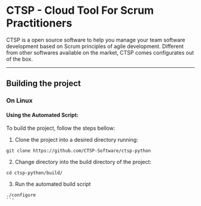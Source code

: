# CTSP - Cloud Tool For Scrum Practitioners

CTSP is a open source software to help you manage your team software development based on Scrum principles of agile development. Different from other softwares available on the market, CTSP comes configurates out of the box.

---

## Building the project ##

### On Linux ###

#### Using the Automated Script: ####

To build the project, follow the steps bellow:

1. Clone the project into a desired directory running:
```
git clone https://github.com/CTSP-Software/ctsp-python
```
2. Change directory into the build directory of the project:
```
cd ctsp-python/build/
```
3. Run the automated build script
```
./configure
``'